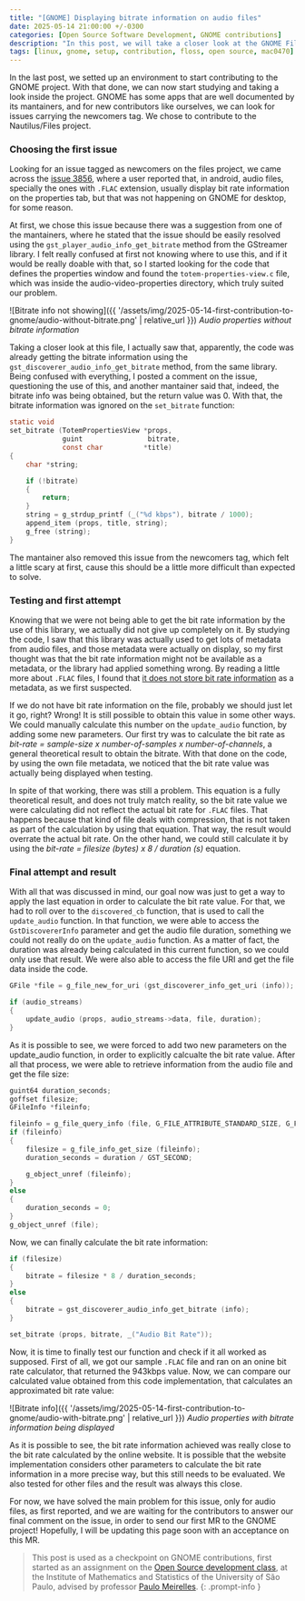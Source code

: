 ```yaml
---
title: "[GNOME] Displaying bitrate information on audio files"
date: 2025-05-14 21:00:00 +/-0300
categories: [Open Source Software Development, GNOME contributions]
description: "In this post, we will take a closer look at the GNOME Files issue 3856, in which we want to show the bitrate information for audio files when accessing its properties"
tags: [linux, gnome, setup, contribution, floss, open source, mac0470]
---
```


In the last post, we setted up an environment to start contributing to the GNOME project. With that done, we can now start studying and taking a look inside the project. GNOME has some apps that are well documented by its mantainers, and for new contributors like ourselves, we can look for issues carrying the newcomers tag. We chose to contribute to the Nautilus/Files project.

### Choosing the first issue

Looking for an issue tagged as newcomers on the files project, we came across the [issue 3856](https://gitlab.gnome.org/GNOME/nautilus/-/issues/3856#note_2438004), where a user reported that, in android, audio files, specially the ones with `.FLAC` extension, usually display bit rate information on the properties tab, but that was not happening on GNOME for desktop, for some reason.

At first, we chose this issue because there was a suggestion from one of the mantainers, where he stated that the issue should be easily resolved using the `gst_player_audio_info_get_bitrate` method from the GStreamer library. I felt really confused at first not knowing where to use this, and if it would be really doable with that, so I started looking for the code that defines the properties window and found the `totem-properties-view.c` file, which was inside the audio-video-properties directory, which truly suited our problem. 

![Bitrate info not showing]({{ '/assets/img/2025-05-14-first-contribution-to-gnome/audio-without-bitrate.png' | relative_url }})
_Audio properties without bitrate information_

Taking a closer look at this file, I actually saw that, apparently, the code was already getting the bitrate information using the `gst_discoverer_audio_info_get_bitrate` method, from the same library. Being confused with everything, I posted a comment on the issue, questioning the use of this, and another mantainer said that, indeed, the bitrate info was being obtained, but the return value was 0. With that, the bitrate information was ignored on the `set_bitrate` function:

```c
static void
set_bitrate (TotemPropertiesView *props,
             guint                bitrate,
             const char          *title)
{
    char *string;

    if (!bitrate)
    {
        return;
    }
    string = g_strdup_printf (_("%d kbps"), bitrate / 1000);
    append_item (props, title, string);
    g_free (string);
}
```

The mantainer also removed this issue from the newcomers tag, which felt a little scary at first, cause this should be a little more difficult than expected to solve.

### Testing and first attempt

Knowing that we were not being able to get the bit rate information by the use of this library, we actually did not give up completely on it. By studying the code, I saw that this library was actually used to get lots of metadata from audio files, and those metadata were actually on display, so my first thought was that the bit rate information might not be available as a metadata, or the library had applied something wrong. By reading a little more about `.FLAC` files, I found that [it does not store bit rate information](https://datatracker.ietf.org/doc/rfc9639/) as a metadata, as we first suspected.

If we do not have bit rate information on the file, probably we should just let it go, right? Wrong! It is still possible to obtain this value in some other ways. We could manually calculate this number on the `update_audio` function, by adding some new parameters. Our first try was to calculate the bit rate as _bit-rate = sample-size x number-of-samples x number-of-channels_, a general theoretical result to obtain the bitrate. With that done on the code, by using the own file metadata, we noticed that the bit rate value was actually being displayed when testing.

In spite of that working, there was still a problem. This equation is a fully theoretical result, and does not truly match reality, so the bit rate value we were calculating did not reflect the actual bit rate for `.FLAC` files. That happens because that kind of file deals with compression, that is not taken as part of the calculation by using that equation. That way, the result would overrate the actual bit rate. On the other hand, we could still calculate it by using the _bit-rate = filesize (bytes) x 8 / duration (s)_ equation.

### Final attempt and result

With all that was discussed in mind, our goal now was just to get a way to apply the last equation in order to calculate the bit rate value. For that, we had to roll over to the `discovered_cb` function, that is used to call the `update_audio` function. In that function, we were able to access the `GstDiscovererInfo` parameter and get the audio file duration, something we could not really do on the `update_audio` function. As a matter of fact, the duration was already being calculated in this current function, so we could only use that result. We were also able to access the file URI and get the file data inside the code.

```c
GFile *file = g_file_new_for_uri (gst_discoverer_info_get_uri (info));

if (audio_streams)
{
    update_audio (props, audio_streams->data, file, duration);
}
```

As it is possible to see, we were forced to add two new parameters on the update_audio function, in order to explicitly calcualte the bit rate value. After all that process, we were able to retrieve information from the audio file and get the file size:

```c
guint64 duration_seconds;
goffset filesize;
GFileInfo *fileinfo;

fileinfo = g_file_query_info (file, G_FILE_ATTRIBUTE_STANDARD_SIZE, G_FILE_QUERY_INFO_NONE, NULL, NULL);
if (fileinfo) 
{
    filesize = g_file_info_get_size (fileinfo);
    duration_seconds = duration / GST_SECOND;

    g_object_unref (fileinfo);
}
else 
{
    duration_seconds = 0;
}
g_object_unref (file);
```

Now, we can finally calculate the bit rate information:

```c
if (filesize)
{
    bitrate = filesize * 8 / duration_seconds;
}
else 
{
    bitrate = gst_discoverer_audio_info_get_bitrate (info);
}

set_bitrate (props, bitrate, _("Audio Bit Rate"));
```

Now, it is time to finally test our function and check if it all worked as supposed. First of all, we got our sample `.FLAC` file and ran on an onine bit rate calculator, that returned the 943kbps value. Now, we can compare our calculated value obtained from this code implementation, that calculates an approximated bit rate value:

![Bitrate info]({{ '/assets/img/2025-05-14-first-contribution-to-gnome/audio-with-bitrate.png' | relative_url }})
_Audio properties with bitrate information being displayed_

As it is possible to see, the bit rate information achieved was really close to the bit rate calculated by the online website. It is possible that the website implementation considers other parameters to calculate the bit rate information in a more precise way, but this still needs to be evaluated. We also tested for other files and the result was always this close.

For now, we have solved the main problem for this issue, only for audio files, as first reported, and we are waiting for the contributors to answer our final comment on the issue, in order to send our first MR to the GNOME project! Hopefully, I will be updating this page soon with an acceptance on this MR.

> This post is used as a checkpoint on GNOME contributions, first started as an assignment on the [Open Source development class](https://uspdigital.usp.br/jupiterweb/obterDisciplina?sgldis=MAC0470&codcur=3122&codhab=5000), at the Institute of Mathematics and Statistics of the University of São Paulo, advised by professor [Paulo Meirelles](https://www.ime.usp.br/~paulormm/).
{: .prompt-info }